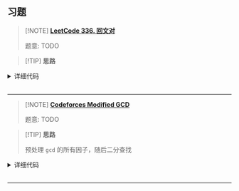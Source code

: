 ## 习题

> [!NOTE] **[LeetCode 336. 回文对](https://leetcode-cn.com/problems/palindrome-pairs/)**
> 
> 题意: TODO

> [!TIP] **思路**
> 
> 

<details>
<summary>详细代码</summary>
<!-- tabs:start -->

##### **C++**

```cpp
class Solution {
public:
    vector<vector<int>> palindromePairs(vector<string>& words) {
        unordered_map<string, int> S;
        for (int i = 0; i < words.size(); i ++ ) {
            string key = words[i];
            reverse(key.begin(), key.end());
            S[key] = i;
        }
        vector<vector<int>> res;
        if (S.count("")) {
            for (int i = 0; i < words.size(); i ++ )
                if (words[i] != "" && is_palindrome(words[i]))
                    res.push_back({S[""], i});
        }
        for (int i = 0; i < words.size(); i ++ )
            for (int j = 0; j < words[i].size(); j ++ ) {
                string left = words[i].substr(0, j);
                string right = words[i].substr(j);
                if (S.count(left) && is_palindrome(right) && S[left] != i) res.push_back({i, S[left]});
                if (S.count(right) && is_palindrome(left) && S[right] != i) res.push_back({S[right], i});
            }
        return res;
    }

    bool is_palindrome(string &word) {
        for (int i = 0, j = word.size() - 1; i < j; i ++ , j -- )
            if (word[i] != word[j])
                return false;
        return true;
    }
};
```

##### **Python**

```python

```

<!-- tabs:end -->
</details>

<br>

* * *

> [!NOTE] **[Codeforces Modified GCD](http://codeforces.com/problemset/problem/75/C)**
> 
> 题意: TODO

> [!TIP] **思路**
> 
> 预处理 `gcd` 的所有因子，随后二分查找

<details>
<summary>详细代码</summary>
<!-- tabs:start -->

##### **C++**

```cpp
// Problem: C. Modified GCD
// Contest: Codeforces - Codeforces Beta Round #67 (Div. 2)
// URL: https://codeforces.com/problemset/problem/75/C
// Memory Limit: 256 MB
// Time Limit: 2000 ms

#include <bits/stdc++.h>
using namespace std;

int main() {
    int n, a, b;

    cin >> a >> b >> n;
    int g = __gcd(a, b);
    vector<int> f;
    for (int i = 1; i <= g / i; ++i)
        if (g % i == 0) {
            f.push_back(i);
            if (g / i != i)
                f.push_back(g / i);
        }

    sort(f.begin(), f.end());
    int m = f.size();

    for (int i = 0; i < n; ++i) {
        int L, R;
        cin >> L >> R;
        int l = 0, r = m;
        while (l < r) {
            int mid = l + r >> 1;
            if (f[mid] <= R)
                l = mid + 1;
            else
                r = mid;
        }
        if (l && f[l - 1] >= L)
            cout << f[l - 1] << endl;
        else
            cout << -1 << endl;
    }
    return 0;
}
```

##### **Python**

```python

```

<!-- tabs:end -->
</details>

<br>

* * *
